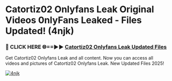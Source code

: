 # Catortiz02 Onlyfans Leak Original Videos 0nlyFans Leaked - Files Updated! (4njk)

<h3>🔴 CLICK HERE 🌐==►► <a href="https://tinyurl.com/2jnfzry5" rel="nofollow">Catortiz02 Onlyfans Leak Updated Files</a></h3>

Get Catortiz02 Onlyfans Leak and all content. Now you can access all videos and pictures of Catortiz02 Onlyfans Leak. New Updated Files 2025!

[![4njk](https://i.imgur.com/GyGTBgg.gif)](https://tinyurl.com/2jnfzry5)

